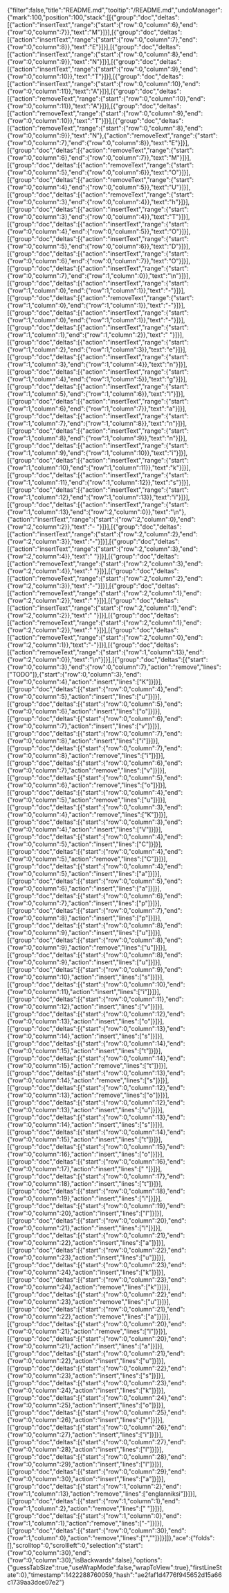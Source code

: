 {"filter":false,"title":"README.md","tooltip":"/README.md","undoManager":{"mark":100,"position":100,"stack":[[{"group":"doc","deltas":[{"action":"insertText","range":{"start":{"row":0,"column":6},"end":{"row":0,"column":7}},"text":"M"}]}],[{"group":"doc","deltas":[{"action":"insertText","range":{"start":{"row":0,"column":7},"end":{"row":0,"column":8}},"text":"E"}]}],[{"group":"doc","deltas":[{"action":"insertText","range":{"start":{"row":0,"column":8},"end":{"row":0,"column":9}},"text":"N"}]}],[{"group":"doc","deltas":[{"action":"insertText","range":{"start":{"row":0,"column":9},"end":{"row":0,"column":10}},"text":"T"}]}],[{"group":"doc","deltas":[{"action":"insertText","range":{"start":{"row":0,"column":10},"end":{"row":0,"column":11}},"text":"A"}]}],[{"group":"doc","deltas":[{"action":"removeText","range":{"start":{"row":0,"column":10},"end":{"row":0,"column":11}},"text":"A"}]}],[{"group":"doc","deltas":[{"action":"removeText","range":{"start":{"row":0,"column":9},"end":{"row":0,"column":10}},"text":"T"}]}],[{"group":"doc","deltas":[{"action":"removeText","range":{"start":{"row":0,"column":8},"end":{"row":0,"column":9}},"text":"N"},{"action":"removeText","range":{"start":{"row":0,"column":7},"end":{"row":0,"column":8}},"text":"E"}]}],[{"group":"doc","deltas":[{"action":"removeText","range":{"start":{"row":0,"column":6},"end":{"row":0,"column":7}},"text":"M"}]}],[{"group":"doc","deltas":[{"action":"removeText","range":{"start":{"row":0,"column":5},"end":{"row":0,"column":6}},"text":"O"}]}],[{"group":"doc","deltas":[{"action":"removeText","range":{"start":{"row":0,"column":4},"end":{"row":0,"column":5}},"text":"U"}]}],[{"group":"doc","deltas":[{"action":"removeText","range":{"start":{"row":0,"column":3},"end":{"row":0,"column":4}},"text":"h"}]}],[{"group":"doc","deltas":[{"action":"insertText","range":{"start":{"row":0,"column":3},"end":{"row":0,"column":4}},"text":"T"}]}],[{"group":"doc","deltas":[{"action":"insertText","range":{"start":{"row":0,"column":4},"end":{"row":0,"column":5}},"text":"O"}]}],[{"group":"doc","deltas":[{"action":"insertText","range":{"start":{"row":0,"column":5},"end":{"row":0,"column":6}},"text":"D"}]}],[{"group":"doc","deltas":[{"action":"insertText","range":{"start":{"row":0,"column":6},"end":{"row":0,"column":7}},"text":"O"}]}],[{"group":"doc","deltas":[{"action":"insertText","range":{"start":{"row":0,"column":7},"end":{"row":1,"column":0}},"text":"\n"}]}],[{"group":"doc","deltas":[{"action":"insertText","range":{"start":{"row":1,"column":0},"end":{"row":1,"column":1}},"text":"-"}]}],[{"group":"doc","deltas":[{"action":"removeText","range":{"start":{"row":1,"column":0},"end":{"row":1,"column":1}},"text":"-"}]}],[{"group":"doc","deltas":[{"action":"insertText","range":{"start":{"row":1,"column":0},"end":{"row":1,"column":1}},"text":"-"}]}],[{"group":"doc","deltas":[{"action":"insertText","range":{"start":{"row":1,"column":1},"end":{"row":1,"column":2}},"text":" "}]}],[{"group":"doc","deltas":[{"action":"insertText","range":{"start":{"row":1,"column":2},"end":{"row":1,"column":3}},"text":"e"}]}],[{"group":"doc","deltas":[{"action":"insertText","range":{"start":{"row":1,"column":3},"end":{"row":1,"column":4}},"text":"n"}]}],[{"group":"doc","deltas":[{"action":"insertText","range":{"start":{"row":1,"column":4},"end":{"row":1,"column":5}},"text":"g"}]}],[{"group":"doc","deltas":[{"action":"insertText","range":{"start":{"row":1,"column":5},"end":{"row":1,"column":6}},"text":"l"}]}],[{"group":"doc","deltas":[{"action":"insertText","range":{"start":{"row":1,"column":6},"end":{"row":1,"column":7}},"text":"a"}]}],[{"group":"doc","deltas":[{"action":"insertText","range":{"start":{"row":1,"column":7},"end":{"row":1,"column":8}},"text":"n"}]}],[{"group":"doc","deltas":[{"action":"insertText","range":{"start":{"row":1,"column":8},"end":{"row":1,"column":9}},"text":"n"}]}],[{"group":"doc","deltas":[{"action":"insertText","range":{"start":{"row":1,"column":9},"end":{"row":1,"column":10}},"text":"i"}]}],[{"group":"doc","deltas":[{"action":"insertText","range":{"start":{"row":1,"column":10},"end":{"row":1,"column":11}},"text":"k"}]}],[{"group":"doc","deltas":[{"action":"insertText","range":{"start":{"row":1,"column":11},"end":{"row":1,"column":12}},"text":"s"}]}],[{"group":"doc","deltas":[{"action":"insertText","range":{"start":{"row":1,"column":12},"end":{"row":1,"column":13}},"text":"i"}]}],[{"group":"doc","deltas":[{"action":"insertText","range":{"start":{"row":1,"column":13},"end":{"row":2,"column":0}},"text":"\n"},{"action":"insertText","range":{"start":{"row":2,"column":0},"end":{"row":2,"column":2}},"text":"- "}]}],[{"group":"doc","deltas":[{"action":"insertText","range":{"start":{"row":2,"column":2},"end":{"row":2,"column":3}},"text":"-"}]}],[{"group":"doc","deltas":[{"action":"insertText","range":{"start":{"row":2,"column":3},"end":{"row":2,"column":4}},"text":" "}]}],[{"group":"doc","deltas":[{"action":"removeText","range":{"start":{"row":2,"column":3},"end":{"row":2,"column":4}},"text":" "}]}],[{"group":"doc","deltas":[{"action":"removeText","range":{"start":{"row":2,"column":2},"end":{"row":2,"column":3}},"text":"-"}]}],[{"group":"doc","deltas":[{"action":"removeText","range":{"start":{"row":2,"column":1},"end":{"row":2,"column":2}},"text":" "}]}],[{"group":"doc","deltas":[{"action":"insertText","range":{"start":{"row":2,"column":1},"end":{"row":2,"column":2}},"text":" "}]}],[{"group":"doc","deltas":[{"action":"removeText","range":{"start":{"row":2,"column":1},"end":{"row":2,"column":2}},"text":" "}]}],[{"group":"doc","deltas":[{"action":"removeText","range":{"start":{"row":2,"column":0},"end":{"row":2,"column":1}},"text":"-"}]}],[{"group":"doc","deltas":[{"action":"removeText","range":{"start":{"row":1,"column":13},"end":{"row":2,"column":0}},"text":"\n"}]}],[{"group":"doc","deltas":[{"start":{"row":0,"column":3},"end":{"row":0,"column":7},"action":"remove","lines":["TODO"]},{"start":{"row":0,"column":3},"end":{"row":0,"column":4},"action":"insert","lines":["K"]}]}],[{"group":"doc","deltas":[{"start":{"row":0,"column":4},"end":{"row":0,"column":5},"action":"insert","lines":["u"]}]}],[{"group":"doc","deltas":[{"start":{"row":0,"column":5},"end":{"row":0,"column":6},"action":"insert","lines":["o"]}]}],[{"group":"doc","deltas":[{"start":{"row":0,"column":6},"end":{"row":0,"column":7},"action":"insert","lines":["v"]}]}],[{"group":"doc","deltas":[{"start":{"row":0,"column":7},"end":{"row":0,"column":8},"action":"insert","lines":["i"]}]}],[{"group":"doc","deltas":[{"start":{"row":0,"column":7},"end":{"row":0,"column":8},"action":"remove","lines":["i"]}]}],[{"group":"doc","deltas":[{"start":{"row":0,"column":6},"end":{"row":0,"column":7},"action":"remove","lines":["v"]}]}],[{"group":"doc","deltas":[{"start":{"row":0,"column":5},"end":{"row":0,"column":6},"action":"remove","lines":["o"]}]}],[{"group":"doc","deltas":[{"start":{"row":0,"column":4},"end":{"row":0,"column":5},"action":"remove","lines":["u"]}]}],[{"group":"doc","deltas":[{"start":{"row":0,"column":3},"end":{"row":0,"column":4},"action":"remove","lines":["K"]}]}],[{"group":"doc","deltas":[{"start":{"row":0,"column":3},"end":{"row":0,"column":4},"action":"insert","lines":["V"]}]}],[{"group":"doc","deltas":[{"start":{"row":0,"column":4},"end":{"row":0,"column":5},"action":"insert","lines":["C"]}]}],[{"group":"doc","deltas":[{"start":{"row":0,"column":4},"end":{"row":0,"column":5},"action":"remove","lines":["C"]}]}],[{"group":"doc","deltas":[{"start":{"row":0,"column":4},"end":{"row":0,"column":5},"action":"insert","lines":["a"]}]}],[{"group":"doc","deltas":[{"start":{"row":0,"column":5},"end":{"row":0,"column":6},"action":"insert","lines":["a"]}]}],[{"group":"doc","deltas":[{"start":{"row":0,"column":6},"end":{"row":0,"column":7},"action":"insert","lines":["p"]}]}],[{"group":"doc","deltas":[{"start":{"row":0,"column":7},"end":{"row":0,"column":8},"action":"insert","lines":["p"]}]}],[{"group":"doc","deltas":[{"start":{"row":0,"column":8},"end":{"row":0,"column":9},"action":"insert","lines":["u"]}]}],[{"group":"doc","deltas":[{"start":{"row":0,"column":8},"end":{"row":0,"column":9},"action":"remove","lines":["u"]}]}],[{"group":"doc","deltas":[{"start":{"row":0,"column":8},"end":{"row":0,"column":9},"action":"insert","lines":["u"]}]}],[{"group":"doc","deltas":[{"start":{"row":0,"column":9},"end":{"row":0,"column":10},"action":"insert","lines":["s"]}]}],[{"group":"doc","deltas":[{"start":{"row":0,"column":10},"end":{"row":0,"column":11},"action":"insert","lines":["i"]}]}],[{"group":"doc","deltas":[{"start":{"row":0,"column":11},"end":{"row":0,"column":12},"action":"insert","lines":["v"]}]}],[{"group":"doc","deltas":[{"start":{"row":0,"column":12},"end":{"row":0,"column":13},"action":"insert","lines":["o"]}]}],[{"group":"doc","deltas":[{"start":{"row":0,"column":13},"end":{"row":0,"column":14},"action":"insert","lines":["s"]}]}],[{"group":"doc","deltas":[{"start":{"row":0,"column":14},"end":{"row":0,"column":15},"action":"insert","lines":["t"]}]}],[{"group":"doc","deltas":[{"start":{"row":0,"column":14},"end":{"row":0,"column":15},"action":"remove","lines":["t"]}]}],[{"group":"doc","deltas":[{"start":{"row":0,"column":13},"end":{"row":0,"column":14},"action":"remove","lines":["s"]}]}],[{"group":"doc","deltas":[{"start":{"row":0,"column":12},"end":{"row":0,"column":13},"action":"remove","lines":["o"]}]}],[{"group":"doc","deltas":[{"start":{"row":0,"column":12},"end":{"row":0,"column":13},"action":"insert","lines":["u"]}]}],[{"group":"doc","deltas":[{"start":{"row":0,"column":13},"end":{"row":0,"column":14},"action":"insert","lines":["s"]}]}],[{"group":"doc","deltas":[{"start":{"row":0,"column":14},"end":{"row":0,"column":15},"action":"insert","lines":["t"]}]}],[{"group":"doc","deltas":[{"start":{"row":0,"column":15},"end":{"row":0,"column":16},"action":"insert","lines":["o"]}]}],[{"group":"doc","deltas":[{"start":{"row":0,"column":16},"end":{"row":0,"column":17},"action":"insert","lines":[" "]}]}],[{"group":"doc","deltas":[{"start":{"row":0,"column":17},"end":{"row":0,"column":18},"action":"insert","lines":["t"]}]}],[{"group":"doc","deltas":[{"start":{"row":0,"column":18},"end":{"row":0,"column":19},"action":"insert","lines":["i"]}]}],[{"group":"doc","deltas":[{"start":{"row":0,"column":19},"end":{"row":0,"column":20},"action":"insert","lines":["l"]}]}],[{"group":"doc","deltas":[{"start":{"row":0,"column":20},"end":{"row":0,"column":21},"action":"insert","lines":["l"]}]}],[{"group":"doc","deltas":[{"start":{"row":0,"column":21},"end":{"row":0,"column":22},"action":"insert","lines":["a"]}]}],[{"group":"doc","deltas":[{"start":{"row":0,"column":22},"end":{"row":0,"column":23},"action":"insert","lines":["u"]}]}],[{"group":"doc","deltas":[{"start":{"row":0,"column":23},"end":{"row":0,"column":24},"action":"insert","lines":["k"]}]}],[{"group":"doc","deltas":[{"start":{"row":0,"column":23},"end":{"row":0,"column":24},"action":"remove","lines":["k"]}]}],[{"group":"doc","deltas":[{"start":{"row":0,"column":22},"end":{"row":0,"column":23},"action":"remove","lines":["u"]}]}],[{"group":"doc","deltas":[{"start":{"row":0,"column":21},"end":{"row":0,"column":22},"action":"remove","lines":["a"]}]}],[{"group":"doc","deltas":[{"start":{"row":0,"column":20},"end":{"row":0,"column":21},"action":"remove","lines":["l"]}]}],[{"group":"doc","deltas":[{"start":{"row":0,"column":20},"end":{"row":0,"column":21},"action":"insert","lines":["a"]}]}],[{"group":"doc","deltas":[{"start":{"row":0,"column":21},"end":{"row":0,"column":22},"action":"insert","lines":["u"]}]}],[{"group":"doc","deltas":[{"start":{"row":0,"column":22},"end":{"row":0,"column":23},"action":"insert","lines":["s"]}]}],[{"group":"doc","deltas":[{"start":{"row":0,"column":23},"end":{"row":0,"column":24},"action":"insert","lines":["k"]}]}],[{"group":"doc","deltas":[{"start":{"row":0,"column":24},"end":{"row":0,"column":25},"action":"insert","lines":["o"]}]}],[{"group":"doc","deltas":[{"start":{"row":0,"column":25},"end":{"row":0,"column":26},"action":"insert","lines":["r"]}]}],[{"group":"doc","deltas":[{"start":{"row":0,"column":26},"end":{"row":0,"column":27},"action":"insert","lines":["i"]}]}],[{"group":"doc","deltas":[{"start":{"row":0,"column":27},"end":{"row":0,"column":28},"action":"insert","lines":["l"]}]}],[{"group":"doc","deltas":[{"start":{"row":0,"column":28},"end":{"row":0,"column":29},"action":"insert","lines":["l"]}]}],[{"group":"doc","deltas":[{"start":{"row":0,"column":29},"end":{"row":0,"column":30},"action":"insert","lines":["a"]}]}],[{"group":"doc","deltas":[{"start":{"row":1,"column":2},"end":{"row":1,"column":13},"action":"remove","lines":["englanniksi"]}]}],[{"group":"doc","deltas":[{"start":{"row":1,"column":1},"end":{"row":1,"column":2},"action":"remove","lines":[" "]}]}],[{"group":"doc","deltas":[{"start":{"row":1,"column":0},"end":{"row":1,"column":1},"action":"remove","lines":["-"]}]}],[{"group":"doc","deltas":[{"start":{"row":0,"column":30},"end":{"row":1,"column":0},"action":"remove","lines":["",""]}]}]]},"ace":{"folds":[],"scrolltop":0,"scrollleft":0,"selection":{"start":{"row":0,"column":30},"end":{"row":0,"column":30},"isBackwards":false},"options":{"guessTabSize":true,"useWrapMode":false,"wrapToView":true},"firstLineState":0},"timestamp":1422288760059,"hash":"ae2faf1d4776f945652d15a66c1739aa3dce07e2"}